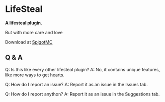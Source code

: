 # LifeSteal
**A lifesteal plugin.**

But with more care and love

Download at [SpigotMC](https://www.spigotmc.org/resources/simple-livesteal.100712)

## Q & A
Q: Is this like every other lifesteal plugin?
A: No, it contains unique features, like more ways to get hearts.

Q: How do I report an issue?
A: Report it as an issue in the Issues tab.

Q: How do I report anython?
A: Report it as an issue in the Suggestions tab.
